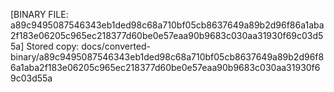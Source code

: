 [BINARY FILE: a89c9495087546343eb1ded98c68a710bf05cb8637649a89b2d96f86a1aba2f183e06205c965ec218377d60be0e57eaa90b9683c030aa31930f69c03d55a]
Stored copy: docs/converted-binary/a89c9495087546343eb1ded98c68a710bf05cb8637649a89b2d96f86a1aba2f183e06205c965ec218377d60be0e57eaa90b9683c030aa31930f69c03d55a
